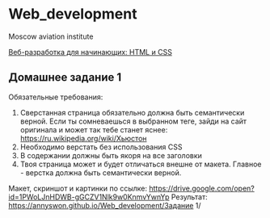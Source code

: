# Web_development
Moscow aviation institute

[Веб-разработка для начинающих: HTML и CSS](https://stepik.org/course/38218/info)

## Домашнее задание 1

Обязательные требования:
1) Сверстанная страница обязательно должна быть семантически верной. Если ты сомневаешься в выбранном теге, зайди на сайт оригинала и может так тебе станет яснее: https://ru.wikipedia.org/wiki/Хьюстон
2) Необходимо верстать без использования CSS
3) В содержании должны быть якоря на все заголовки
4) Твоя страница может и будет отличаться внешне от макета. Главное - верстка должна быть семантически верной.

Макет, скриншот и картинки по ссылке: https://drive.google.com/open?id=1PWoLJnHDWB-gGCZV1Nlk9w0KnmvYwnYp
Результат: https://annyswon.github.io/Web_development/Задание 1/
